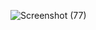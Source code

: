 ![Screenshot (77)](https://github.com/deshashrikakade/Multiple-Instance/assets/119559216/8b817fbe-f398-4eb6-a379-948d25131039)
